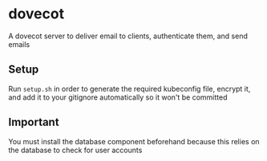 # dovecot
A dovecot server to deliver email to clients, authenticate them, and send emails

## Setup
Run `setup.sh` in order to generate the required kubeconfig file, encrypt it, and add it to your gitignore automatically so it won't be committed

## Important
You must install the database component beforehand because this relies on the database to check for user accounts
